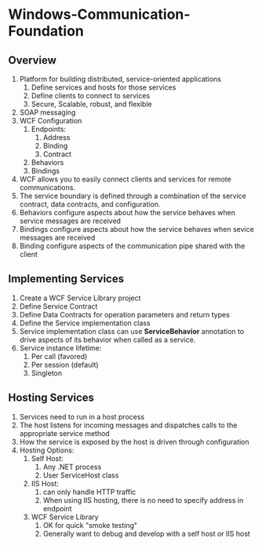 # Windows-Communication-Foundation

## Overview
1. Platform for building distributed, service-oriented applications
    1. Define services and hosts for those services
    2. Define clients to connect to services
    3. Secure, Scalable, robust, and flexible
2. SOAP messaging
3. WCF Configuration
    1. Endpoints:
        1. Address
        2. Binding
        3. Contract
    2. Behaviors
    3. Bindings
4. WCF allows you to easily connect clients and services for remote communications.
5. The service boundary is defined through a combination of the service contract, data contracts, and configuration.
6. Behaviors configure aspects about how the service behaves when service messages are received
7. Bindings configure aspects about how the service behaves when sevice messages are received 
8. Binding configure aspects of the communication pipe shared with the client

## Implementing Services
1. Create a WCF Service Library project
2. Define Service Contract
3. Define Data Contracts for operation parameters and return types
4. Define the Service implementation class
5. Service implementation class can use **ServiceBehavior** annotation to drive aspects of its behavior when called as a service.
6. Service instance lifetime: 
    1. Per call (favored)
    2. Per session (default)
    3. Singleton

## Hosting Services
1. Services need to run in a host process
2. The host listens for incoming messages and dispatches calls to the appropriate service method
3. How the service is exposed by the host is driven through configuration
4. Hosting Options:
    1. Self Host:  
        1. Any .NET process
        2. User ServiceHost class
    2. IIS Host: 
        1. can only handle HTTP traffic
        2. When using IIS hosting, there is no need to specify address in endpoint
    3. WCF Service Library
        1. OK for quick "smoke testing"
        2. Generally want to debug and develop with a self host or IIS host
    
